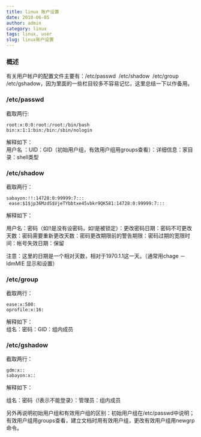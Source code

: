```yaml
---
title: linux 账户设置
date: 2010-06-05
author: admin
category: linux
tags: linux, user
slug: linux账户设置
---
```


### 概述

有关用户帐户的配置文件主要有：/etc/passwd  /etc/shadow  /etc/group
/etc/gshadow，因为里面的一些栏目较多不容易记忆，这里总结一下以作备用。

### /etc/passwd

截取两行:

    root:x:0:0:root:/root:/bin/bash
    bin:x:1:1:bin:/bin:/sbin/nologin

解释如下：  
用户名
：UID：GID（初始用户组，有效用户组用groups查看）：详细信息：家目录：shell类型

### /etc/shadow

截取两行：

    sabayon:!!:14728:0:99999:7:::
     ease:$1$jp36MzdS$VjeTYbbtxe45vbkr9QK581:14728:0:99999:7:::

解释如下：

用户名：密码（如!!是没有设密码，如!是被锁定）：更改密码日期：密码不可更改天数：密码需要重新更改天数：密码更改期限前的警告期限：密码过期的宽限时间：帐号失效日期：保留

注意：这里的日期是一个相对天数，相对于1970.1.1这一天。（通常用chage
－ldmMIE 显示和设置）

### /etc/group

截取两行：

    ease:x:500:
    oprofile:x:16:

解释如下：  
组名：密码：GID：组内成员

### /etc/gshadow

截取两行：

    gdm:x::
    sabayon:x::

解释如下：

组名：密码（!表示不能登录）：管理员：组内成员

另外再说明初始用户组和有效用户组的区别：初始用户组在/etc/passwd中说明；有效用户组用groups查看，建立文档时用有效用户组，更改有效用户组用newgrp命令。
